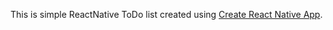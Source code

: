 This is simple ReactNative ToDo list created using [Create React Native App](https://github.com/react-community/create-react-native-app).